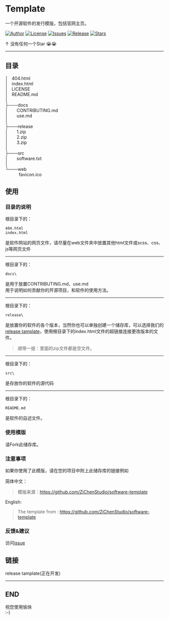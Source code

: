 # Template
一个开源软件的发行模版，包括官网主页。

[![Author](https://img.shields.io/badge/Author-ZiChenStudio-66ccff.svg?style=flat-square)](https://github.com/ZiChenStudio)
[![License](https://img.shields.io/github/license/ZiChenStudio/software-template.svg?style=flat-square)](https://github.com/ZiChenStudio/software-template/blob/master/LICENSE)
[![Issues](https://img.shields.io/github/issues/ZiChenStudio/software-template?style=flat-square)](https://github.com/ZiChenStudio/software-template/issues)
[![Release](https://img.shields.io/github/release/ZiChenStudio/software-template.svg?style=flat-square)](https://github.com/ZiChenStudio/software-template/releases)
[![Stars](https://img.shields.io/github/stars/ZiChenStudio/software-template?style=flat-square)](https://github.com/ZiChenStudio/software-template)

$\uparrow$ 没有任何一个Star &#x1F62D;&#x1F62D;

---

## 目录
│&nbsp;&nbsp;&nbsp;404.html<br>
│&nbsp;&nbsp;&nbsp;index.html<br>
│&nbsp;&nbsp;&nbsp;LICENSE<br>
│&nbsp;&nbsp;&nbsp;README.md<br>
│<br>
├───docs<br>
│&nbsp;&nbsp;&nbsp;&nbsp;&nbsp;&nbsp;&nbsp;CONTRIBUTING.md<br>
│&nbsp;&nbsp;&nbsp;&nbsp;&nbsp;&nbsp;&nbsp;use.md<br>
│<br>
├───release<br>
│&nbsp;&nbsp;&nbsp;&nbsp;&nbsp;&nbsp;&nbsp;1.zip<br>
│&nbsp;&nbsp;&nbsp;&nbsp;&nbsp;&nbsp;&nbsp;2.zip<br>
│&nbsp;&nbsp;&nbsp;&nbsp;&nbsp;&nbsp;&nbsp;3.zip<br>
│<br>
├───src<br>
│&nbsp;&nbsp;&nbsp;&nbsp;&nbsp;&nbsp;&nbsp;software.txt<br>
│<br>
└───web<br>
&nbsp;&nbsp;&nbsp;&nbsp;&nbsp;&nbsp;&nbsp;&nbsp;&nbsp;&nbsp;&nbsp;favicon.ico
## 使用
### 目录的说明
根目录下的：

    404.html
    index.html

是软件网站的网页文件，请尽量在web文件夹中放置其他html文件或scss、css、js等网页文件

---

根目录下的：

    docs\

是用于放置CONTRIBUTING.md、use.md<br>
用于说明如何贡献你的开源项目，和软件的使用方法。

---

根目录下的：

    release\

是放置你的软件的各个版本，当然你也可以单独创建一个储存库，可以选择我们的[release tamplate](#链接)，使用根目录下的index.html文件的超链接连接更改版本的文件。

> 顺带一提：里面的zip文件都是空文件。

---

根目录下的：

    src\

是存放你的软件的源代码

---

根目录下的：

    README.md

是软件的自述文件。
### 使用模版
请Fork此储存库。
### 注意事项
如果你使用了此模版，请在您的项目中附上此储存库的链接例如

简体中文：
> 模版来源：https://github.com/ZiChenStudio/software-template

English:
> The template from : https://github.com/ZiChenStudio/software-template

### 反馈&建议
访问[issue](https://github.com/ZiChenStudio/software-template/issues)
## 链接
release tamplate(正在开发)

---

## END
祝您使用愉快<br>:-)
